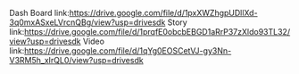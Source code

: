 Dash Board link:https://drive.google.com/file/d/1pxXWZhgpUDllXd-3q0mxASxeLVrcnQBg/view?usp=drivesdk
Story link:https://drive.google.com/file/d/1prqfE0obcbEBGD1aRrP37zXldo93TL32/view?usp=drivesdk
Video link:https://drive.google.com/file/d/1qYg0EOSCetVJ-gy3Nn-V3RM5h_xIrQL0/view?usp=drivesdk
